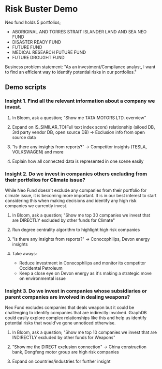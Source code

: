 # Risk Buster Demo

Neo fund holds 5 portfolios;
- ABORIGINAL AND TORRES STRAIT ISLANDER LAND AND SEA NEO FUND
- DISASTER READY FUND
- FUTURE FUND
- MEDICAL RESEARCH FUTURE FUND
- FUTURE DROUGHT FUND

Business problem statement: "As an investment/Compliance analyst, I want to find an efficient way to identify potential risks in our portfolios."

## Demo scripts

### Insight 1. Find all the relevant information about a company we invest.

1. In Bloom, ask a question; "Show me TATA MOTORS LTD. overview"

2. Expand on IS_SIMILAR_TO(Full text index score) relationship (siloed DB, 3rd party vendor DB, open source DB) → Exclusion info from open source data

3. “Is there any insights from reports?” → Competitor insights (TESLA, VOLKSWAGEN) and more

4. Explain how all connected data is represented in one scene easily

### Insight 2. Do we invest in companies others excluding from their portfolios for Climate issue?

While Neo Fund doesn't exclude any companies from their portfolio for climate issue, it is becoming more important. It is in our best interest to start considering this when making decisions and identify any high risk companies we currently invest.

1. In Bloom, ask a question; "Show me top 30 companies we invest that are DIRECTLY excluded by other funds for Climate"

2. Run degree centrality algorithm to highlight high risk companies

3. "Is there any insights from reports?" → Conocophilips, Devon energy insights

4. Take aways: 
    - Reduce investment in Conocophilips and monitor its competitor Occidental Petroleum
    - Keep a close eye on Devon energy as it's making a strategic move on environmental issue

### Insight 3. Do we invest in companies whose subsidiaries or parent companies are involved in dealing weapons?

Neo Fund excludes companies that deals weapon but it could be challenging to identify companies that are indirectly involved. GraphDB could easily explore complex relationships like this and help us identify potential risks that would've gone unnoticed otherwise.

1. In Bloom, ask a question; "Show me top 10 companies we invest that are INDIRECTLY excluded by other funds for Weapons"

2. "Show me the DIRECT exclusion connection" → China construction bank, Dongfeng motor group are high risk companies

3. Expand on countries/industries for further insight

